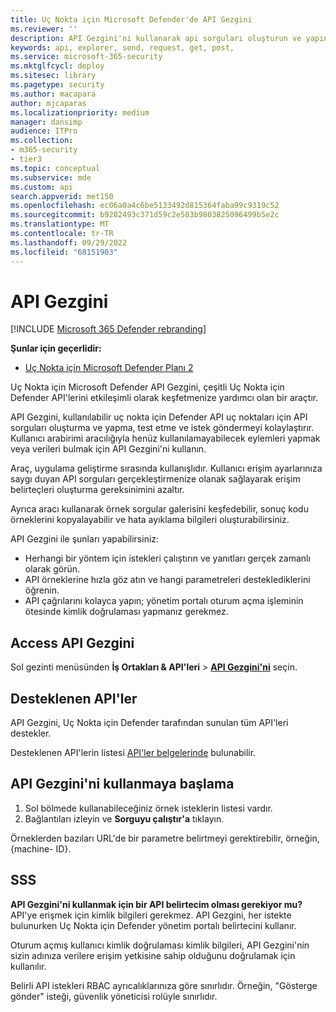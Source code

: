 ```yaml
---
title: Uç Nokta için Microsoft Defender'de API Gezgini
ms.reviewer: ''
description: API Gezgini'ni kullanarak api sorguları oluşturun ve yapın, kullanılabilir API'ler için istekler test edin ve gönderin
keywords: api, explorer, send, request, get, post,
ms.service: microsoft-365-security
ms.mktglfcycl: deploy
ms.sitesec: library
ms.pagetype: security
ms.author: macapara
author: mjcaparas
ms.localizationpriority: medium
manager: dansimp
audience: ITPro
ms.collection:
- m365-security
- tier3
ms.topic: conceptual
ms.subservice: mde
ms.custom: api
search.appverid: met150
ms.openlocfilehash: ec06a0a4c6be5133492d815364faba99c9319c52
ms.sourcegitcommit: b9282493c371d59c2e583b9803825096499b5e2c
ms.translationtype: MT
ms.contentlocale: tr-TR
ms.lasthandoff: 09/29/2022
ms.locfileid: "68151903"
---
```

# <a name="api-explorer"></a>API Gezgini

[!INCLUDE [Microsoft 365 Defender rebranding](../../includes/microsoft-defender.md)]

**Şunlar için geçerlidir:**
- [Uç Nokta için Microsoft Defender Planı 2](https://go.microsoft.com/fwlink/p/?linkid=2154037)

Uç Nokta için Microsoft Defender API Gezgini, çeşitli Uç Nokta için Defender API'lerini etkileşimli olarak keşfetmenize yardımcı olan bir araçtır.

API Gezgini, kullanılabilir uç nokta için Defender API uç noktaları için API sorguları oluşturma ve yapma, test etme ve istek göndermeyi kolaylaştırır. Kullanıcı arabirimi aracılığıyla henüz kullanılamayabilecek eylemleri yapmak veya verileri bulmak için API Gezgini'ni kullanın.

Araç, uygulama geliştirme sırasında kullanışlıdır. Kullanıcı erişim ayarlarınıza saygı duyan API sorguları gerçekleştirmenize olanak sağlayarak erişim belirteçleri oluşturma gereksinimini azaltır.

Ayrıca aracı kullanarak örnek sorgular galerisini keşfedebilir, sonuç kodu örneklerini kopyalayabilir ve hata ayıklama bilgileri oluşturabilirsiniz.

API Gezgini ile şunları yapabilirsiniz:

- Herhangi bir yöntem için istekleri çalıştırın ve yanıtları gerçek zamanlı olarak görün.
- API örneklerine hızla göz atın ve hangi parametreleri desteklediklerini öğrenin.
- API çağrılarını kolayca yapın; yönetim portalı oturum açma işleminin ötesinde kimlik doğrulaması yapmanız gerekmez.

## <a name="access-api-explorer"></a>Access API Gezgini

Sol gezinti menüsünden **İş Ortakları & API'leri** \> **[API Gezgini'ni](https://security.microsoft.com/interoperability/api-explorer)** seçin.

## <a name="supported-apis"></a>Desteklenen API'ler

API Gezgini, Uç Nokta için Defender tarafından sunulan tüm API'leri destekler.

Desteklenen API'lerin listesi [API'ler belgelerinde](apis-intro.md) bulunabilir.

## <a name="get-started-with-the-api-explorer"></a>API Gezgini'ni kullanmaya başlama

1. Sol bölmede kullanabileceğiniz örnek isteklerin listesi vardır.
2. Bağlantıları izleyin ve **Sorguyu çalıştır'a** tıklayın.

Örneklerden bazıları URL'de bir parametre belirtmeyi gerektirebilir, örneğin, {machine- ID}.

## <a name="faq"></a>SSS

**API Gezgini'ni kullanmak için bir API belirtecim olması gerekiyor mu?** <br>
API'ye erişmek için kimlik bilgileri gerekmez. API Gezgini, her istekte bulunurken Uç Nokta için Defender yönetim portalı belirtecini kullanır.

Oturum açmış kullanıcı kimlik doğrulaması kimlik bilgileri, API Gezgini'nin sizin adınıza verilere erişim yetkisine sahip olduğunu doğrulamak için kullanılır.

Belirli API istekleri RBAC ayrıcalıklarınıza göre sınırlıdır. Örneğin, "Gösterge gönder" isteği, güvenlik yöneticisi rolüyle sınırlıdır.
